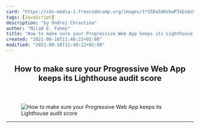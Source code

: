 ```yaml
---
card: "https://cdn-media-1.freecodecamp.org/images/1*S5Da5dbVbwPIkDi6nS9uxg.png"
tags: [JavaScript]
description: "by Ondrej Chrastina"
author: "Milad E. Fahmy"
title: "How to make sure your Progressive Web App keeps its Lighthouse audit score"
created: "2021-08-16T11:40:22+02:00"
modified: "2021-08-16T11:40:22+02:00"
---
```

<div class="site-wrapper">
<main id="site-main" class="site-main outer">
<div class="inner">
<article class="post-full post tag-javascript tag-continuous-integration tag-technology tag-progressive-web-app tag-audit ">
<header class="post-full-header">
<h1 class="post-full-title">How to make sure your Progressive Web App keeps its Lighthouse audit score</h1>
</header>
<figure class="post-full-image">
<picture>
<source media="(max-width: 700px)" sizes="1px" srcset="data:image/gif;base64,R0lGODlhAQABAIAAAAAAAP///yH5BAEAAAAALAAAAAABAAEAAAIBRAA7 1w">
<source media="(min-width: 701px)" sizes="(max-width: 800px) 400px,
(max-width: 1170px) 700px,
1400px" srcset="https://cdn-media-1.freecodecamp.org/images/1*S5Da5dbVbwPIkDi6nS9uxg.png 300w,
https://cdn-media-1.freecodecamp.org/images/1*S5Da5dbVbwPIkDi6nS9uxg.png 600w,
https://cdn-media-1.freecodecamp.org/images/1*S5Da5dbVbwPIkDi6nS9uxg.png 1000w,
https://cdn-media-1.freecodecamp.org/images/1*S5Da5dbVbwPIkDi6nS9uxg.png 2000w">
<img onerror="this.style.display='none'" src="https://cdn-media-1.freecodecamp.org/images/1*S5Da5dbVbwPIkDi6nS9uxg.png" alt="How to make sure your Progressive Web App keeps its Lighthouse audit score">
</picture>
</figure>
<section class="post-full-content">
<div class="post-content medium-migrated-article">
</div>
<hr>
</section>
</article>
</div>
</main>
</div>
<!-- Google Tag Manager (noscript) -->
<!-- End Google Tag Manager (noscript) -->
